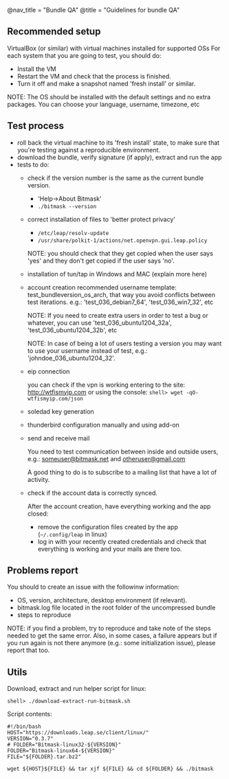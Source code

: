 @nav_title = "Bundle QA"
@title = "Guidelines for bundle QA"

Recommended setup
-----------------

VirtualBox (or similar) with virtual machines installed for supported OSs
For each system that you are going to test, you should do:
- Install the VM
- Restart the VM and check that the process is finished.
- Turn it off and make a snapshot named 'fresh install' or similar.

NOTE: The OS should be installed with the default settings and no extra packages. You can choose your language, username, timezone, etc


Test process
------------

- roll back the virtual machine to its 'fresh install' state, to make sure that you're testing against a reproducible environment.
- download the bundle, verify signature (if apply), extract and run the app
- tests to do:
  - check if the version number is the same as the current bundle version.
    - 'Help->About Bitmask'
    - `./bitmask --version`
  - correct installation of files to 'better protect privacy'
    - `/etc/leap/resolv-update`
    - `/usr/share/polkit-1/actions/net.openvpn.gui.leap.policy`

    NOTE: you should check that they get copied when the user says 'yes' and they don't get copied if the user says 'no'.
  - installation of tun/tap in Windows and MAC (explain more here)
  - account creation
    recommended username template: test_bundleversion_os_arch, that way you avoid conflicts between test iterations.
    e.g.: 'test_036_debian7_64', 'test_036_win7_32', etc

    NOTE: If you need to create extra users in order to test a bug or whatever, you can use 'test_036_ubuntu1204_32a', 'test_036_ubuntu1204_32b', etc

    NOTE: In case of being a lot of users testing a version you may want to use your username instead of test, e.g.: 'johndoe_036_ubuntu1204_32'.
  - eip connection

    you can check if the vpn is working entering to the site: http://wtfismyip.com
    or using the console:
      `shell> wget -qO- wtfismyip.com/json`
  - soledad key generation
  - thunderbird configuration manually and using add-on
  - send and receive mail

    You need to test communication between inside and outside users, e.g.: someuser@bitmask.net and otheruser@gmail.com

    A good thing to do is to subscribe to a mailing list that have a lot of activity.

  - check if the account data is correctly synced.

    After the account creation, have everything working and the app closed:
    - remove the configuration files created by the app (`~/.config/leap` in linux)
    - log in with your recently created credentials and check that everything is working and your mails are there too.


Problems report
---------------

You should to create an issue with the followinw information:
- OS, version, architecture, desktop environment (if relevant).
- bitmask.log file located in the root folder of the uncompressed bundle
- steps to reproduce

NOTE: if you find a problem, try to reproduce and take note of the steps needed to get the same error.
Also, in some cases, a failure appears but if you run again is not there anymore (e.g.: some initialization issue), please report that too.


Utils
-----

Download, extract and run helper script for linux:

    shell> ./download-extract-run-bitmask.sh

Script contents:

    #!/bin/bash
    HOST="https://downloads.leap.se/client/linux/"
    VERSION="0.3.7"
    # FOLDER="Bitmask-linux32-${VERSION}"
    FOLDER="Bitmask-linux64-${VERSION}"
    FILE="${FOLDER}.tar.bz2"

    wget ${HOST}${FILE} && tar xjf ${FILE} && cd ${FOLDER} && ./bitmask
